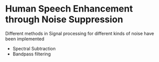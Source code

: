 # Human Speech Enhancement through Noise Suppression
Different methods in Signal processing for different kinds of noise have been implemented
  - Spectral Subtraction
  - Bandpass filtering
